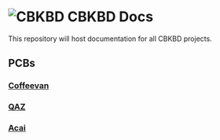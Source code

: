 # ![CBKBD](https://assets.bigcartel.com/theme_images/55824494/6D80F4FF-461D-4022-ADBF-19B522D8D518.jpeg?auto=format&fit=max&h=50&w=50) CBKBD Docs
This repository will host documentation for all CBKBD projects.<br>

## PCBs <br>
### [Coffeevan](https://github.com/CoffeeBreakKeyboards/cbkbd-docs/tree/main/coffeevan)
### [QAZ](https://github.com/CoffeeBreakKeyboards/cbkbd-docs/tree/main/qaz)
### [Acai](https://github.com/CoffeeBreakKeyboards/cbkbd-docs/tree/main/acai)
